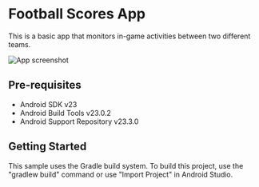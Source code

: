 Football Scores App
============

This is a basic app that monitors in-game activities between two different teams.

![App screenshot](http://i.imgur.com/oFIgXms.png)

Pre-requisites
--------------

- Android SDK v23
- Android Build Tools v23.0.2
- Android Support Repository v23.3.0

Getting Started
---------------

This sample uses the Gradle build system. To build this project, use the "gradlew build" command or use "Import Project" in Android Studio.
